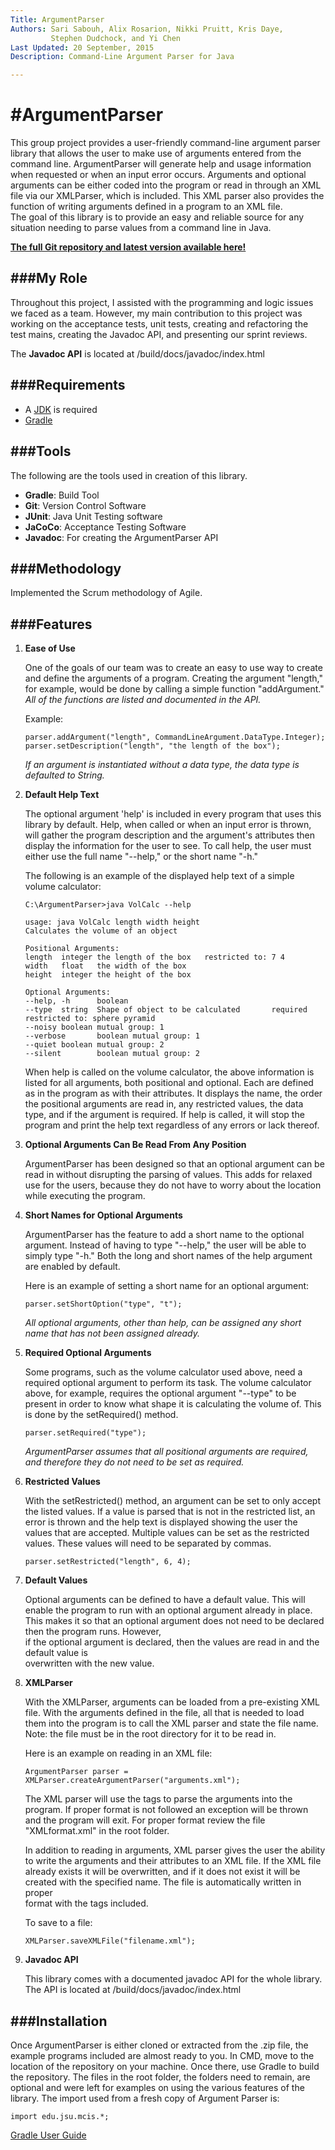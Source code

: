 ```yaml
---
Title: ArgumentParser
Authors: Sari Sabouh, Alix Rosarion, Nikki Pruitt, Kris Daye,
         Stephen Dudchock, and Yi Chen
Last Updated: 20 September, 2015
Description: Command-Line Argument Parser for Java

---
```


#ArgumentParser
==============

This group project provides a user-friendly command-line argument parser library that allows 
the user to make use of arguments entered from the command line. ArgumentParser will 
generate help and usage information when requested or when an input error
occurs. Arguments and optional arguments can be either coded into the program 
or read in through an XML file via our XMLParser, which is included. This 
XML parser also provides the function of writing arguments defined in a program to an XML file.  
The goal of this library is to provide an easy and reliable source for any situation needing 
to parse values from a command line in Java.

**[The full Git repository and latest version available here!](https://github.com/krisdaye/ArgumentParser.git)**


###My Role
----------

Throughout this project, I assisted with the programming and logic issues we faced as a team. However,
my main contribution to this project was working on the acceptance tests, unit tests, creating
and refactoring the test mains, creating the Javadoc API, and presenting our sprint reviews.

The **Javadoc API** is located at /build/docs/javadoc/index.html 


###Requirements
----------
- A [JDK](http://www.oracle.com/technetwork/java/javase/downloads/jdk8-downloads-2133151.html) is required
- [Gradle](https://gradle.org/gradle-download/)


###Tools
----------

The following are the tools used in creation of this library.

- **Gradle**: Build Tool
- **Git**: Version Control Software
- **JUnit**: Java Unit Testing software
- **JaCoCo**: Acceptance Testing Software
- **Javadoc**: For creating the ArgumentParser API


###Methodology
-----------

Implemented the Scrum methodology of Agile. 

###Features
----------

1. **Ease of Use**

	One of the goals of our team was to create an easy to use way to create
	and define the arguments of a program. Creating the argument "length," for
	example, would be done by calling a simple function "addArgument." 
	*All of the functions are listed and documented in the API.*
	
	Example: 
	
	```  
	parser.addArgument("length", CommandLineArgument.DataType.Integer);  
	parser.setDescription("length", "the length of the box");
	```
	
	
	*If an argument is instantiated without a data type, the data type is defaulted to String.*
	
2. **Default Help Text**

	The optional argument 'help' is included in every program that uses this 
	library by default. Help, when called or when an input error is thrown,
	will gather the program description and the argument's attributes then
	display the information for the user to see. To call help, the user must
	either use the full name "--help," or the short name "-h."

	The following is an example of the displayed help text of a simple volume calculator:
	
	```   
	C:\ArgumentParser>java VolCalc --help  
	
	usage: java VolCalc length width height  
	Calculates the volume of an object  
	
	Positional Arguments:  
	length  integer the length of the box   restricted to: 7 4  
	width   float   the width of the box  
	height  integer the height of the box  
	
	Optional Arguments:
	--help, -h      boolean  
	--type  string  Shape of object to be calculated       required        restricted to: sphere pyramid  
	--noisy boolean mutual group: 1  
	--verbose       boolean mutual group: 1  
	--quiet boolean mutual group: 2  
	--silent        boolean mutual group: 2  
	```  

	When help is called on the volume calculator, the above information is listed
	for all arguments, both positional and optional. Each are defined as in the program as with
	their attributes. It displays the name, the order the positional arguments are
	read in, any restricted values, the data type, and if the argument is required. 
	If help is called, it will stop the program and print the help text regardless
	of any errors or lack thereof. 
	
	
3. **Optional Arguments Can Be Read From Any Position**

	ArgumentParser has been designed so that an optional argument can be read in without
	disrupting the parsing of values. This adds for relaxed use for the users, because
	they do not have to worry about the location while executing the program.
	
	
4.  **Short Names for Optional Arguments**

	ArgumentParser has the feature to add a short name to the optional argument. 
	Instead	of having to type "--help," the user will be able to simply type "-h."
	Both the long and short names of the help argument are enabled by default.
	
	Here is an example of setting a short name for an optional argument:
	
	```    
	parser.setShortOption("type", "t");
	
	```  
	
	*All optional arguments, other than help, can be assigned any short name that has not been assigned already.*
	
	
5. **Required Optional Arguments**

	Some programs, such as the volume calculator used above, need a required optional
	argument to perform its task. The volume calculator above, for example,
	requires the optional argument "--type" to be present in order to know what shape
	it is calculating the volume of. This is done by the setRequired() method.  
	
	```  
	parser.setRequired("type");  
	
	```  
	
	*ArgumentParser assumes that all positional arguments are required, and therefore they do not need to be set as required.*
	
6. **Restricted Values**

	With the setRestricted() method, an argument can be set to only accept the
	listed values. If a value is parsed that is not in the restricted list, an
	error is thrown and the help text is displayed showing the user the values
	that are accepted. Multiple values can be set as the restricted values. These
	values will need to be separated by commas.  
	
	```    
	parser.setRestricted("length", 6, 4);  
	
	```  
	
	
7.  **Default Values**

	Optional arguments can be defined to have a default value. This will enable
	the program to run with an optional argument already in place. This makes it so
	that an optional argument does not need to be declared then the program runs. However,  
	if the optional argument is declared, then the values are read in and the default value is  
	overwritten with the new value.
	
	
8.  **XMLParser**

	With the XMLParser, arguments can be loaded from a pre-existing XML file. 
	With the arguments defined in the file, all that is needed to load them into
	the program is to call the XML parser and state the file name. 
	Note: the file must be in the root directory for it to be read in.
	
	Here is an example on reading in an XML file:  
	```    
	ArgumentParser parser = XMLParser.createArgumentParser("arguments.xml");
	```  
	
	
	The XML parser will use the tags to parse the arguments into the program. 
	If proper format is not followed an exception will be thrown and the program
	will exit. For proper format review the file "XMLformat.xml" in the root folder. 
	
	In addition to reading in arguments, XML parser gives the user the ability
	to write the arguments and their attributes to an XML file. If the XML file
	already exists it will be overwritten, and if it does not exist it will be
	created with the specified name. The file is automatically written in proper  
	format with	the tags included.  
	
	To save to a file:  
	
	```    
	XMLParser.saveXMLFile("filename.xml");
	```  
	
	
9.  **Javadoc API**

	This library comes with a documented javadoc API for the whole library. The
	API is located at /build/docs/javadoc/index.html


###Installation
---------------

Once ArgumentParser is either cloned or extracted from the .zip file, the example
programs included are almost ready to you. In CMD, move to the location of the
repository on your machine. Once there, use Gradle to build the repository.
The files in the root folder, the folders need to remain, are optional and
were left for examples on using the various features of the library. 
The import used from a fresh copy of Argument Parser is:  
```    
import edu.jsu.mcis.*;   
```  
  

[Gradle User Guide](https://docs.gradle.org/current/userguide/userguide_single.html)